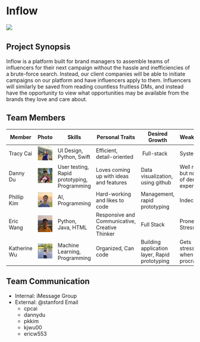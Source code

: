 # Inflow
<img src="./images/logo_large.png" width="300">

## Project Synopsis
Inflow is a platform built for brand managers to assemble teams of influencers for their next campaign without the hassle and inefficiencies of a brute-force search. Instead, our client companies will be able to initiate campaigns on our platform and have influencers apply to them. Influencers will similarly be saved from reading countless fruitless DMs, and instead have the opportunity to view what opportunities may be available from the brands they love and care about.

## Team Members
Member | Photo | Skills | Personal Traits | Desired Growth | Weaknesses
--- | --- | --- | --- | --- | ---
Tracy Cai | <img src="./images/tracy.jpg" width="300"> | UI Design, Python, Swift | Efficient, detail-oriented |  Full-stack | Systems
Danny Du | <img src="./images/danny.jpg" width="300"> | User testing, Rapid prototyping, Programming | Loves coming up with ideas and features | Data visualization, using github | Well rounded but no area of deep expertise
Phillip Kim | <img src="./images/phillip.jpg" width="300"> | AI, Programming | Hard-working and likes to code | Management, rapid prototyping | Indecisive
Eric Wang | <img src="./images/eric.jpg" width="300"> | Python, Java, HTML | Responsive and Communicative, Creative Thinker | Full Stack | Prone to Stress
Katherine Wu | <img src="./images/katherine.jpg" width="300"> | Machine Learning, Programming | Organized, Can code | Building application layer, Rapid prototyping | Gets stressed when people procrastinate

## Team Communication
* Internal: iMessage Group
* External: @stanford Email
    * cpcai
    * dannydu
    * pkkim
    * kjwu00
    * ericw553
